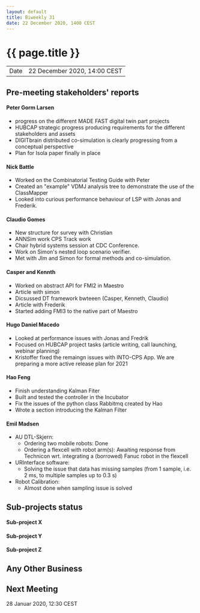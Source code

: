```yaml
---
layout: default
title: Biweekly 31
date: 22 December 2020, 1400 CEST
---
```


<script src="https://code.jquery.com/jquery-1.11.1.min.js">
</script>
<script src="/javascripts/edit.js"></script>
<script>setEditButonNm();</script>

# {{ page.title }}

|||
|---|---|
| Date | 22 December 2020, 14:00 CEST |


## Pre-meeting stakeholders' reports

<!-- Please keep in mind that the minutes are publicly available.-->

#### Peter Gorm Larsen
* progress on the different MADE FAST digital twin part projects
* HUBCAP strategic progress producing requirements for the different stakeholders and assets
* DIGITbrain distributed co-simulation is clearly progressing from a conceptual perspective
* Plan for Isola paper finally in place

#### Nick Battle
* Worked on the Combinatorial Testing Guide with Peter
* Created an "example" VDMJ analysis tree to demonstrate the use of the ClassMapper
* Looked into curious performance behaviour of LSP with Jonas and Frederik.

#### Claudio Gomes
* New structure for survey with Christian
* ANNSim work CPS Track work
* Chair hybrid systems session at CDC Conference.
* Work on Simon's nested loop scenario verifier.
* Met with JIm and Simon for formal methods and co-simulation.

#### Casper and Kennth
* Worked on abstract API for FMI2 in Maestro
* Article with simon
* Dicsussed DT framework bwteeen (Casper, Kenneth, Claudio)
* Article with Frederik
* Started adding FMI3 to the native part of Maestro

#### Hugo Daniel Macedo
* Looked at performance issues with Jonas and Fredrik
* Focused on HUBCAP project tasks (article writing, call launching, webinar planning) 
* Kristoffer fixed the remaingn issues with INTO-CPS App. We are preparing a more active release plan for 2021

#### Hao Feng
* Finish understanding Kalman Fiter
* Built and tested the controller in the Incubator
* Fix the issues of the python class Rabbitmq created by Hao
* Wrote a section introducing the Kalman Filter

#### Emil Madsen
* AU DTL-Skjern:
  * Ordering two mobile robots: Done
  * Ordering a flexcell with robot arm(s): Awaiting response from Technicon wrt. integrating a (borrowed) Fanuc robot in the flexcell
* URInterface software:
  * Solving the issue that data has missing samples (from 1 sample, i.e. 2 ms, to multiple samples up to 0.3 s)
* Robot Calibration:
  * Almost done when sampling issue is solved

## Sub-projects status

#### Sub-project X

#### Sub-project Y

#### Sub-project Z

##  Any Other Business

Next Meeting
------------

28 Januar 2020, 12:30 CEST


<div id="edit_page_div"></div>
